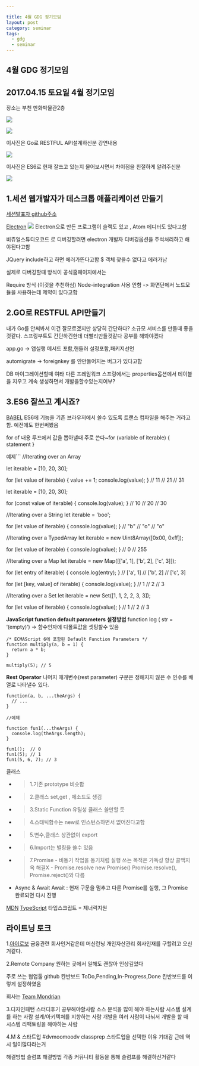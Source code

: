 ```yaml
---

title: 4월 GDG 정기모임
layout: post 
category: seminar 
tags: 
  - gdg
  - seminar
---
```


4월 GDG 정기모임
---------------------------------------------

## 2017.04.15 토요일 4월 정기모임

장소는 부천 만화박물관2층 

![](/assets/imgs/2017/04/16/KakaoTalk_20170416_221022429.jpg)

![](/assets/imgs/2017/04/16/KakaoTalk_20170416_221018933.jpg)

이사진은 Go로 RESTFUL API설계하신분 강연내용 

![](/assets/imgs/2017/04/16/KakaoTalk_20170416_221018268.jpg)

이사진은 ES6로 현재 잘쓰고 있는지 물어보시면서 차이점을 친절하게 알려주신분 

![](/assets/imgs/2017/04/16/KakaoTalk_20170416_221017489.jpg)

## 1.세션 웹개발자가 데스크톱 애플리케이션 만들기
[세션발표자 github주소](https://github.com/cionman)

[Electron](https://electron.atom.io/)
![](/assets/imgs/2017/04/16/electron_img_2017_04_16.png)
Electron으로 만든 프로그램이 슬랙도 있고 , Atom 에디터도 있다고함

비쥬얼스튜디오코드 로 디버깅할려면 electron 개발자 디버깅옵션을 주석처리하고 해야된다고함

JQuery include하고 하면 에러가뜬다고함 $ 객체 찾을수 없다고 에러가남

실제로 디버깅할때 방식이 공식홈페이지에서는

Require 방식 (이것을 추천하심) Node-integration 사용 안함 -> 화면단에서 노드모듈을 사용하는데 제약이 있다고함

## 2.GO로 RESTFUL API만들기

내가 Go를 안써봐서 이건 잘모르겠지만 상당히 간단하다? 소규모 서비스를 만들때 좋을것같다. 스프링부트도 간단하긴한데 더빨리만들것같다 공부를 해봐야겠다

app.go -> 앱실행 메서드 포함,핸들러 설정포함,패키지선언

automigrate -> foreignkey 를 안만들어지는 버그가 있다고함

DB 마이그레이션할때 여타 다른 프레임워크 스프링에서는 properties옵션에서 테이블을 지우고 계속 생성하면서 개발을할수있는지여부?

## 3.ES6 잘쓰고 계시죠?

[BABEL](https://babeljs.io/) ES6에 기능을 기존 브라우저에서 쓸수 있도록 트랜스 컴파일을 해주는 거라고 함. 예전에도 한번써봤음

for of 내용 루프에서 값을 뽑아낼때 주로 쓴다~for (variable of iterable) { statement }

예제``` //Iterating over an Array

let iterable = [10, 20, 30];

for (let value of iterable) { value += 1; console.log(value); } // 11 // 21 // 31

let iterable = [10, 20, 30];

for (const value of iterable) { console.log(value); } // 10 // 20 // 30

//Iterating over a String let iterable = 'boo';

for (let value of iterable) { console.log(value); } // "b" // "o" // "o"

//Iterating over a TypedArray let iterable = new Uint8Array([0x00, 0xff]);

for (let value of iterable) { console.log(value); } // 0 // 255

//Iterating over a Map let iterable = new Map([['a', 1], ['b', 2], ['c', 3]]);

for (let entry of iterable) { console.log(entry); } // ['a', 1] // ['b', 2] // ['c', 3]

for (let [key, value] of iterable) { console.log(value); } // 1 // 2 // 3

//Iterating over a Set let iterable = new Set([1, 1, 2, 2, 3, 3]);

for (let value of iterable) { console.log(value); } // 1 // 2 // 3


**JavaScript function default parameters 설정방법**
function log ( str = ‘(empty)’) -> 함수인자에 디폴트값을 셋팅할수 있음
```
/* ECMAScript 6에 포함된 Default Function Parameters */
function multiply(a, b = 1) {
  return a * b;
}

multiply(5); // 5
```

**Rest Operator** 나머지 매개변수(rest parameter) 구문은 정해지지 않은 수 인수를 배열로 나타낼수 있다.

```
function(a, b, ...theArgs) {
  // ...
}
```

```
//예제

function fun1(...theArgs) {
  console.log(theArgs.length);
}

fun1();  // 0
fun1(5); // 1
fun1(5, 6, 7); // 3

```
클래스 
- > 1.기존 prototype 비슷함 
- > 2.클래스 set,get , 메소드도 생김 
- > 3.Static Function 유틸성 클래스 쓸만할 듯   

- > 4.스태틱함수는 new로 인스턴스하면서 없어진다고함 

- > 5.변수,클래스 상관없이 export 
- > 6.Import는 별칭을 쓸수 있음 
- > 7.Promise - 비동기 작업을 동기처럼 실행 쓰는 목적은 가독성 향상 콜백지옥 해결X - Promise.resolve new Promise() Promise.resolve(), Promise.reject()와 다름

- Async & Await Await : 현재 구문을 멈추고 다른 Promise를 실행, 그 Promise 완료되면 다시 진행


[MDN](https://developer.mozilla.org/ko/)
[TypeScript](https://www.typescriptlang.org/)
타입스크립트 = 제너릭지원

## 라이트닝 토크
1.[아이로보](https://irobo.co.kr/) 금융관련 회사인거같은데 머신런닝 개인자산관리 회사인재를 구할려고 오신거같다.

2.Remote Company 원하는 곳에서 일해도 괜찮아 인상깊었다

주로 쓰는 협업툴 github 칸반보드 ToDo,Pending,In-Progress,Done 칸반보드를 이렇게 설정하였음

회사는 [Team Mondrian](https://teammondrian.com/)

3.디자인패턴 스터디후기 공부해야할사람 소스 분석을 많이 해야 하는사람 시스템 설계를 하는 사람 설계/아키텍쳐를 지향하는 사람 개발을 여러 사람이 나눠서 개발을 할 때 시스템 리팩토링을 해야하는 사람

4.M & 스타트업 #dvmoomoodv classprep 스타트업을 선택한 이유 기대감 근데 역시 일이많다라는거

해결방법 슬럼프 해결방법 각종 커뮤니티 활동을 통해 슬럼프를 해결하신거같다